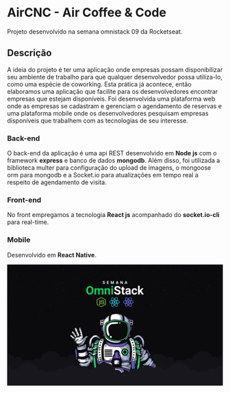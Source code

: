 # AirCNC - Air Coffee & Code
Projeto desenvolvido na semana omnistack 09 da Rocketseat.

## Descrição
  A ideia do projeto é ter uma aplicação onde empresas possam disponibilizar seu ambiente de trabalho para que qualquer desenvolvedor possa utiliza-lo, como uma espécie de coworking. Esta prática já acontece, então elaboramos uma aplicação que facilite para os desenvolvedores encontrar empresas que estejam disponíveis. Foi desenvolvida uma plataforma web onde as empresas se cadastram e gerenciam o agendamento de reservas e uma plataforma mobile onde os desenvolvedores pesquisam empresas disponíveis que trabalhem com as tecnologias de seu interesse.

### Back-end
O back-end da aplicação é uma api REST desenvolvido em **Node js** com o framework **express** e banco de dados **mongodb**. Além disso, foi utilizada a biblioteca multer para configuração do upload de imagens, o mongoose orm para mongodb e a Socket.io para atualizações em tempo real a respeito de agendamento de visita.

### Front-end
No front empregamos a tecnologia **React js** acompanhado do **socket.io-cli** para real-time.

### Mobile
Desenvolvido em **React Native**.

![wallpaper semana omnistack](omnistack-wallpaper-1920x1080.png)
